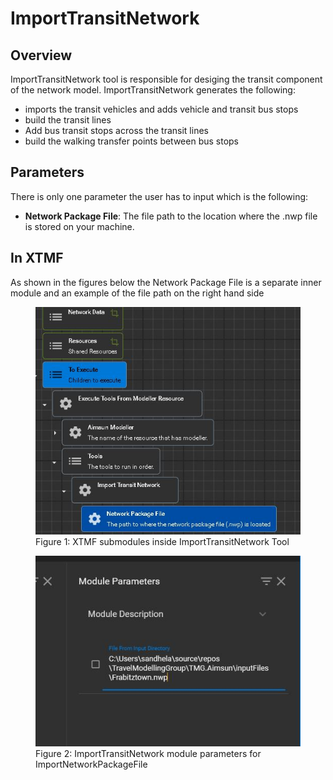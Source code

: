 
# ImportTransitNetwork

## Overview 

ImportTransitNetwork tool is responsible for desiging the transit component of the network model.
ImportTransitNetwork generates the following: 
* imports the transit vehicles and adds vehicle and transit bus stops 
* build the transit lines 
* Add bus transit stops across the transit lines
* build the walking transfer points between bus stops



## Parameters

There is only one parameter the user has to input which is the following:
* **Network Package File**: The file path to the location where the .nwp file is stored on your machine. 


## In XTMF

As shown in the figures below the Network Package File is a separate inner module and an example of the file path on the right hand side

<figure>
    <img src="images/ImportTransitNetworkSubModules.jpg"
         alt="ImportTransitNetwork SubModules">
    <figcaption>Figure 1: XTMF submodules inside ImportTransitNetwork Tool</figcaption>
</figure>

<figure>
    <img src="images/ImportTransitNetworkModuleParameters.jpg"
         alt="ImportTransitNetwork Module Input Parameters">
    <figcaption>Figure 2: ImportTransitNetwork module parameters for ImportNetworkPackageFile</figcaption>
</figure>
